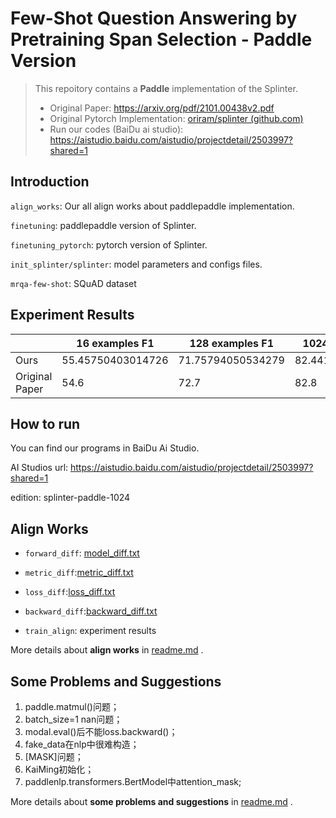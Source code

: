 # Few-Shot Question Answering by Pretraining Span Selection - Paddle Version

> This repoitory contains a **Paddle** implementation of the Splinter.
>
> - Original Paper: https://arxiv.org/pdf/2101.00438v2.pdf
> - Original Pytorch Implementation: [oriram/splinter (github.com)](https://github.com/oriram/splinter)
> - Run our codes (BaiDu ai studio): https://aistudio.baidu.com/aistudio/projectdetail/2503997?shared=1

## Introduction

`align_works`: Our all align works about paddlepaddle implementation.

`finetuning`: paddlepaddle version of Splinter.

`finetuning_pytorch`: pytorch version of Splinter.

`init_splinter/splinter`: model parameters and configs files.

`mrqa-few-shot`: SQuAD dataset

## Experiment Results

|                | 16 examples F1    | 128 examples F1   | 1024 examples F1  |
| -------------- | ----------------- | ----------------- | ----------------- |
| Ours           | 55.45750403014726 | 71.75794050534279 | 82.44176964790394 |
| Original Paper | 54.6              | 72.7              | 82.8              |

## How to run

You can find our programs in BaiDu Ai Studio. 

AI Studios url: https://aistudio.baidu.com/aistudio/projectdetail/2503997?shared=1

edition: splinter-paddle-1024

## Align Works

- `forward_diff`: [model_diff.txt](https://github.com/ncpaddle/splinter-paddlepaddle/blob/main/align_works/1模型组网验证/log_diff/model_diff.txt)

- `metric_diff`:[metric_diff.txt](https://github.com/ncpaddle/splinter-paddlepaddle/blob/main/align_works/3评估指标对齐/log_diff/metric_diff.txt)
- `loss_diff`:[loss_diff.txt](https://github.com/ncpaddle/splinter-paddlepaddle/blob/main/align_works/4损失验证2/log_diff/loss_diff.txt)
- `backward_diff`:[backward_diff.txt](https://github.com/ncpaddle/splinter-paddlepaddle/blob/main/align_works/5_7_8优化器正则化反向对齐/log_diff/loss_diff.txt)
- `train_align`: experiment results

More details about **align works** in [readme.md](https://github.com/ncpaddle/splinter-paddlepaddle/tree/main/align_works#%E5%AF%B9%E9%BD%90%E5%B7%A5%E4%BD%9C%E8%AF%B4%E6%98%8E) .

## Some Problems and Suggestions

1. paddle.matmul()问题；
2. batch_size=1  nan问题；
3. modal.eval()后不能loss.backward()；
4. fake_data在nlp中很难构造；
5. [MASK]问题；
6. KaiMing初始化；
7. paddlenlp.transformers.BertModel中attention_mask;

More details about **some problems and suggestions** in [readme.md](https://github.com/ncpaddle/splinter-paddlepaddle/blob/main/question.md) .

